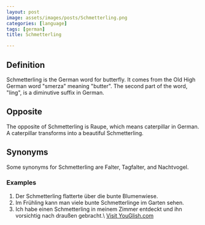 ```yaml
---
layout: post
image: assets/images/posts/Schmetterling.png
categories: [language]
tags: [german]
title: Schmetterling

---
```


## Definition
Schmetterling is the German word for butterfly. It comes from the Old High German word "smerza" meaning "butter". The second part of the word, "ling", is a diminutive suffix in German.

## Opposite
The opposite of Schmetterling is Raupe, which means caterpillar in German. A caterpillar transforms into a beautiful Schmetterling.

## Synonyms
Some synonyms for Schmetterling are Falter, Tagfalter, and Nachtvogel.

### Examples
1. Der Schmetterling flatterte über die bunte Blumenwiese.
2. Im Frühling kann man viele bunte Schmetterlinge im Garten sehen.
3. Ich habe einen Schmetterling in meinem Zimmer entdeckt und ihn vorsichtig nach draußen gebracht.\ <a id="yg-widget-0" class="youglish-widget" data-query="Schmetterling" data-lang="german" data-components="8412" data-auto-start="0" data-bkg-color="theme_light" data-title="How%20to%20pronounce%20Schmetterling%20in%20German"  rel="nofollow" href="https://youglish.com">Visit YouGlish.com</a><script async src="https://youglish.com/public/emb/widget.js" charset="utf-8"></script>